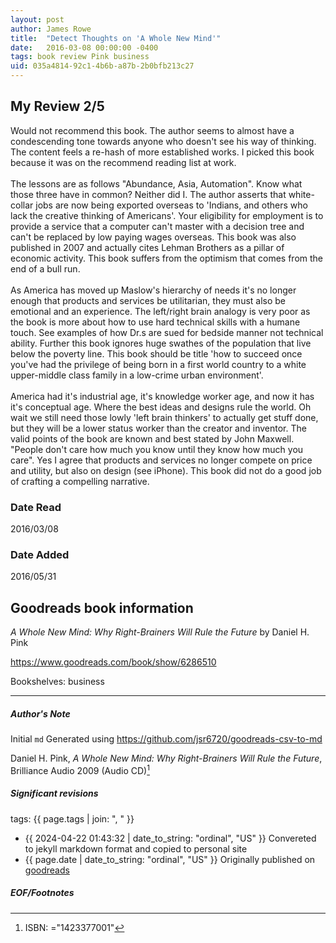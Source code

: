 ```yaml
---
layout: post
author: James Rowe
title:  "Detect Thoughts on 'A Whole New Mind'"
date:   2016-03-08 00:00:00 -0400
tags: book review Pink business
uid: 035a4814-92c1-4b6b-a87b-2b0bfb213c27
---
```


<!-- highly dependent on how you personally use jekyll templates, and how you want this to show up -->
<!-- escape any jekyll keys with double brackets -->

## My Review 2/5

Would not recommend this book. The author seems to almost have a condescending tone towards anyone who doesn't see his way of thinking. The content feels a re-hash of more established works. I picked this book because it was on the recommend reading list at work. <br/><br/>The lessons are as follows "Abundance, Asia, Automation". Know what those three have in common? Neither did I. The author asserts that white-collar jobs are now being exported overseas to 'Indians, and others who lack the creative thinking of Americans'. Your eligibility for employment is to provide a service that a computer can't master with a decision tree and can't be replaced by low paying wages overseas. This book was also published in 2007 and actually cites Lehman Brothers as a pillar of economic activity. This book suffers from the optimism that comes from the end of a bull run.<br/><br/>As America has moved up Maslow's hierarchy of needs it's no longer enough that products and services be utilitarian, they must also be emotional and an experience. The left/right brain analogy is very poor as the book is more about how to use hard technical skills with a humane touch. See examples of how Dr.s are sued for bedside manner not technical ability. Further this book ignores huge swathes of the population that live below the poverty line. This book should be title 'how to succeed once you've had the privilege of being born in a first world country to a white upper-middle class family in a low-crime urban environment'.<br/><br/>America had it's industrial age, it's knowledge worker age, and now it has it's conceptual age. Where the best ideas and designs rule the world. Oh wait we still need those lowly 'left brain thinkers' to actually get stuff done, but they will be a lower status worker than the creator and inventor. The valid points of the book are known and best stated by John Maxwell. "People don't care how much you know until they know how much you care". Yes I agree that products and services no longer compete on price and utility, but also on design (see iPhone). This book did not do a good job of crafting a compelling narrative.

### Date Read
2016/03/08

### Date Added
2016/05/31

## Goodreads book information

*A Whole New Mind: Why Right-Brainers Will Rule the Future* by Daniel H. Pink

https://www.goodreads.com/book/show/6286510

Bookshelves: business

---

##### Author's Note

Initial `md` Generated using https://github.com/jsr6720/goodreads-csv-to-md

Daniel H. Pink, *A Whole New Mind: Why Right-Brainers Will Rule the Future*,  Brilliance Audio 2009 (Audio CD)[^1]

##### Significant revisions

tags: {{ page.tags | join: ", " }} <!-- todo move this somewhere -->

- {{ 2024-04-22 01:43:32 | date_to_string: "ordinal", "US" }} Convereted to jekyll markdown format and copied to personal site
- {{ page.date | date_to_string: "ordinal", "US" }} Originally published on [goodreads](https://www.goodreads.com)

##### EOF/Footnotes

[^1]: ISBN: ="1423377001"
